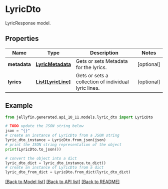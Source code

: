 # LyricDto

LyricResponse model.

## Properties

Name | Type | Description | Notes
------------ | ------------- | ------------- | -------------
**metadata** | [**LyricMetadata**](LyricMetadata.md) | Gets or sets Metadata for the lyrics. | [optional] 
**lyrics** | [**List[LyricLine]**](LyricLine.md) | Gets or sets a collection of individual lyric lines. | [optional] 

## Example

```python
from jellyfin.generated.api_10_11.models.lyric_dto import LyricDto

# TODO update the JSON string below
json = "{}"
# create an instance of LyricDto from a JSON string
lyric_dto_instance = LyricDto.from_json(json)
# print the JSON string representation of the object
print(LyricDto.to_json())

# convert the object into a dict
lyric_dto_dict = lyric_dto_instance.to_dict()
# create an instance of LyricDto from a dict
lyric_dto_from_dict = LyricDto.from_dict(lyric_dto_dict)
```
[[Back to Model list]](README.md#documentation-for-models) [[Back to API list]](README.md#documentation-for-api-endpoints) [[Back to README]](README.md)


